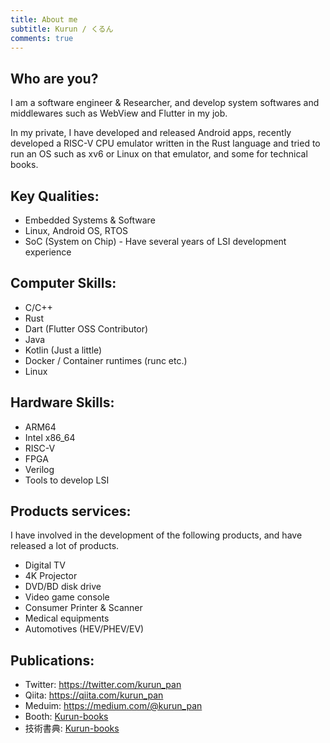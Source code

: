 ```yaml
---
title: About me
subtitle: Kurun / くるん
comments: true
---
```


## Who are you?
I am a software engineer & Researcher, and develop system softwares and middlewares such as WebView and Flutter in my job.

In my private, I have developed and released Android apps, recently developed a RISC-V CPU emulator written in the Rust language and tried to run an OS such as xv6 or Linux on that emulator, and some for technical books.

## Key Qualities:
 - Embedded Systems & Software
 - Linux, Android OS, RTOS
 - SoC (System on Chip) - Have several years of LSI development experience

## Computer Skills:
 - C/C++
 - Rust
 - Dart (Flutter OSS Contributor)
 - Java
 - Kotlin (Just a little)
 - Docker / Container runtimes (runc etc.)
 - Linux

## Hardware Skills:
 - ARM64
 - Intel x86_64
 - RISC-V
 - FPGA
 - Verilog
 - Tools to develop LSI

## Products services:
I have involved in the development of the following products, and have released a lot of products.

 - Digital TV
 - 4K Projector
 - DVD/BD disk drive
 - Video game console
 - Consumer Printer & Scanner
 - Medical equipments
 - Automotives (HEV/PHEV/EV)

## Publications:
 - Twitter: https://twitter.com/kurun_pan
 - Qiita: https://qiita.com/kurun_pan
 - Meduim: https://medium.com/@kurun_pan
 - Booth: [Kurun-books](https://kurun.booth.pm/)
 - 技術書典: [Kurun-books](https://techbookfest.org/organization/5486480298344448)
